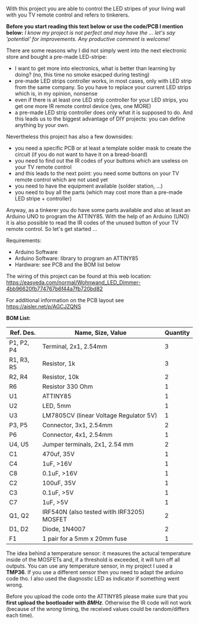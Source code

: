 With this project you are able to control the LED stripes of your living wall with you TV remote control and refers to tinkerers.

**Before you start reading this text below or use the code/PCB I mention below:** 
_I know my project is not perfect and may have the ... let's say 'potential' for improvements. Any productive comment is welcome!_

There are some reasons why I did not simply went into the next electronic store and bought a pre-made LED-stripe:
- I want to get more into electronics, what is better than learning by doing? (no, this time no smoke esacped during testing)
- pre-made LED strips controller works, in most cases, only with LED strip from the same company. So you have to replace your current LED strips which is, in my opinion, nonsense
- even if there is at least one LED strip controller for your LED strips, you get one more IR remote control device (yes, one MORE)
- a pre-made LED strip controller does only what it is supposed to do. And this leads us to the biggest advantage of DIY projects: you can define anything by your own. 

Nevertheless this project has also a few downsides:
- you need a specific PCB or at least a template solder mask to create the circuit (if you do not want to have it on a bread-board)
- you need to find out the IR codes of your buttons which are useless on your TV remote control
- and this leads to the next point: you need some buttons on your TV remote control which are not used yet
- you need to have the equipment available (solder station, ...)
- you need to buy all the parts (which may cost more than a pre-made LED stripe + controller)

Anyway, as a tinkerer you do have some parts available and also at least an Arduino UNO to program the ATTINY85.
With the help of an Arduino (UNO) it is also possible to read the IR codes of the unused button of your TV remote control. So let's get started ...

Requirements:
- Arduino Software
- Arduino Software: library to program an ATTINY85
- Hardware: see PCB and the BOM list below

The wiring of this project can be found at this web location: https://easyeda.com/normal/Wohnwand_LED_Dimmer-4bb96620fb774767b6f44a7fb720bd82

For additional information on the PCB layout see https://aisler.net/p/AGCJZQNS 

**BOM List:**

Ref. Des.|Name, Size, Value|Quantity
------------- | ------------- | -------------
P1, P2, P4|Terminal, 2x1, 2.54mm|3
R1, R3, R5|Resistor, 1k|3
R2, R4|Resistor, 10k|2
R6|Resistor 330 Ohm|1
U1|ATTINY85|1
U2|LED, 5mm|1
U3|LM7805CV (linear Voltage Regulator 5V)|1
P3, P5|Connector, 3x1, 2.54mm|2
P6|Connector, 4x1, 2.54mm|1
U4, U5|Jumper terminals, 2x1, 2.54 mm|2
C1|470uf, 35V|1
C4|1uF, >16V|1
C8|0.1uF, >16V|1
C2|100uF, 35V|1
C3|0.1uF, >5V|1
C7|1uF, >5V|1
Q1, Q2|IRF540N (also tested witlh IRF3205) MOSFET|2
D1, D2|Diode, 1N4007|2
F1|1 pair for a 5mm x 20mm fuse|1


The idea behind a temperature sensor: it measures the actucal temperature inside of the MOSFETs and, if a threshold is exceeded, it will turn off all outputs. You can use any temperature sensor, in my project I used a **TMP36**. If you use a different sensor then you need to adapt the arduino code tho. I also used the diagnostic LED as indicator if something went wrong.

Before you upload the code onto the ATTINY85 please make sure that you **first upload the bootloader with _8MHz_**. Otherwise the IR code will not work (because of the _wrong_ timing, the received values could be random/differs each time).
